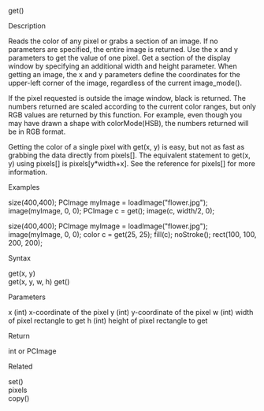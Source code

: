 

get()

Description

Reads the color of any pixel or grabs a section of an image. If no parameters are specified, the entire image is returned. Use the x and y parameters to get the value of one pixel. Get a section of the display window by specifying an additional width and height parameter. When getting an image, the x and y parameters define the coordinates for the upper-left corner of the image, regardless of the current image_mode().

If the pixel requested is outside the image window, black is returned. The numbers returned are scaled according to the current color ranges, but only RGB values are returned by this function. For example, even though you may have drawn a shape with colorMode(HSB), the numbers returned will be in RGB format.

Getting the color of a single pixel with get(x, y) is easy, but not as fast as grabbing the data directly from pixels[]. The equivalent statement to get(x, y) using pixels[] is pixels[y*width+x]. See the reference for pixels[] for more information.

Examples

size(400,400);
PCImage myImage = loadImage("flower.jpg");
image(myImage, 0, 0);
PCImage c = get();
image(c, width/2, 0);

size(400,400);
PCImage myImage = loadImage("flower.jpg");
image(myImage, 0, 0);
color c = get(25, 25);
fill(c);
noStroke();
rect(100, 100, 200, 200);

Syntax

get(x, y)	
get(x, y, w, h)	
get()	

Parameters

x	(int)	x-coordinate of the pixel
y	(int)	y-coordinate of the pixel
w	(int)	width of pixel rectangle to get
h	(int)	height of pixel rectangle to get

Return

int or PCImage	

Related

set()	
pixels	
copy()	
